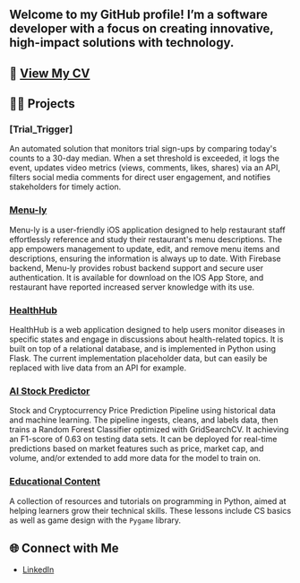 ## Welcome to my GitHub profile! I’m a software developer with a focus on creating innovative, high-impact solutions with technology.

## 📄 [View My CV](https://jacobmmillion.github.io/CV/)

## 🧑‍💻 Projects

### **[Trial_Trigger]**
An automated solution that monitors trial sign-ups by comparing today's counts to a 30-day median. When a set threshold is exceeded, it logs the event, updates video metrics (views, comments, likes, shares) via an API, filters social media comments for direct user engagement, and notifies stakeholders for timely action.

### **[Menu-ly](https://github.com/JacobMMillion/Menu-ly_IOS_Application)**
Menu-ly is a user-friendly iOS application designed to help restaurant staff effortlessly reference and study their restaurant's menu descriptions. The app empowers management to update, edit, and remove menu items and descriptions, ensuring the information is always up to date. With Firebase backend, Menu-ly provides robust backend support and secure user authentication. It is available for download on the IOS App Store, and restaurant have reported increased server knowledge with its use.

### **[HealthHub](https://github.com/JacobMMillion/HealthHub_Database_Webapp)**
HealthHub is a web application designed to help users monitor diseases in specific states and engage in discussions about health-related topics. It is built on top of a relational database, and is implemented in Python using Flask. The current implementation placeholder data, but can easily be replaced with live data from an API for example.

### **[AI Stock Predictor](https://github.com/JacobMMillion/Stock_Crypto_AI_Predictor)**
Stock and Cryptocurrency Price Prediction Pipeline using historical data and machine learning. The pipeline ingests, cleans, and labels data, then trains a Random Forest Classifier optimized with GridSearchCV. It achieving an F1-score of 0.63 on testing data sets. It can be deployed for real-time predictions based on market features such as price, market cap, and volume, and/or extended to add more data for the model to train on.

### **[Educational Content](https://github.com/JacobMMillion/Learning_Land_Lesson_Plans)**
A collection of resources and tutorials on programming in Python, aimed at helping learners grow their technical skills. These lessons include CS basics as well as game design with the `Pygame` library.

## 🌐 Connect with Me

- [LinkedIn](https://www.linkedin.com/in/jacob-million-05ab0b221/)
